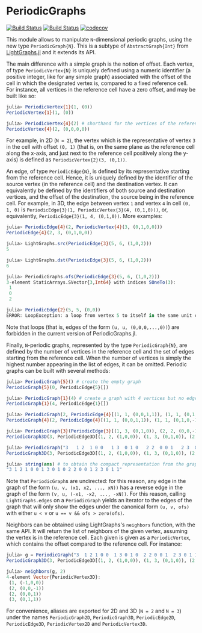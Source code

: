 # PeriodicGraphs

[![Build Status](https://travis-ci.com/Liozou/PeriodicGraphs.jl.svg?branch=master)](https://travis-ci.com/Liozou/PeriodicGraphs.jl)
[![Build Status](https://ci.appveyor.com/api/projects/status/github/Liozou/PeriodicGraphs.jl?svg=true)](https://ci.appveyor.com/project/Liozou/PeriodicGraphs-jl)
[![codecov](https://codecov.io/gh/Liozou/PeriodicGraphs.jl/branch/master/graph/badge.svg)](https://codecov.io/gh/Liozou/PeriodicGraphs.jl)
<!-- [![Aqua QA](https://img.shields.io/badge/Aqua.jl-%F0%9F%8C%A2-aqua.svg)](https://github.com/tkf/Aqua.jl) -->

This module allows to manipulate `N`-dimensional periodic graphs, using the new type `PeriodicGraph{N}`. This is a subtype of `AbstractGraph{Int}` from [LightGraphs.jl](https://github.com/JuliaGraphs/LightGraphs.jl/) and it extends its API.

The main difference with a simple graph is the notion of offset. Each vertex, of type `PeriodicVertex{N}` is uniquely defined using a numeric identifier (a positive integer, like for any simple graph) associated with the offset of the cell in which the designated vertex is, compared to a fixed reference cell. For instance, all vertices in the reference cell have a zero offset, and may be built like so:
```julia
julia> PeriodicVertex{1}(1, (0))
PeriodicVertex{1}(1, (0))

julia> PeriodicVertex{4}(2) # shorthand for the vertices of the reference cell
PeriodicVertex{4}(2, (0,0,0,0))
```

For example, in 2D (`N = 2`), the vertex which is the representative of vertex `3` in the cell with offset `(0, 1)` (that is, on the same plane as the reference cell along the x-axis, and just next to the reference cell positively along the y-axis) is defined as `PeriodicVertex{2}(3, (0,1))`.

An edge, of type `PeriodicEdge{N}`, is defined by its representative starting from the reference cell. Hence, it is uniquely defined by the identifier of the source vertex (in the reference cell) and the destination vertex. It can equivalently be defined by the identifiers of both source and destination vertices, and the offset of the destination, the source being in the reference cell. For example, in 3D, the edge between vertex `1` and vertex `4` in cell `(0, 1, 0)` is `PeriodicEdge{3}(1, PeriodicVertex{3}(4, (0,1,0)))`, or, equivalently, `PeriodicEdge{3}(1, 4, (0,1,0))`. More examples:
```julia
julia> PeriodicEdge{4}(2, PeriodicVertex{4}(3, (0,1,0,0)))
PeriodicEdge{4}(2, 3, (0,1,0,0))

julia> LightGraphs.src(PeriodicEdge{3}(5, 6, (1,0,2)))
5

julia> LightGraphs.dst(PeriodicEdge{3}(5, 6, (1,0,2)))
6

julia> PeriodicGraphs.ofs(PeriodicEdge{3}(5, 6, (1,0,2)))
3-element StaticArrays.SVector{3,Int64} with indices SOneTo(3):
 1
 0
 2

julia> PeriodicEdge{2}(5, 5, (0,0))
ERROR: LoopException: a loop from vertex 5 to itself in the same unit cell is a forbidden edges. Maybe the offset is wrong?
```

Note that loops (that is, edges of the form `(u, u, (0,0,0,...,0))`) are forbidden in the current version of PeriodicGraphs.jl.

Finally, `N`-periodic graphs, represented by the type `PeriodicGraph{N}`, are defined by the number of vertices in the reference cell and the set of edges starting from the reference cell. When the number of vertices is simply the highest number appearing in the list of edges, it can be omitted. Periodic graphs can be built with several methods:
```julia
julia> PeriodicGraph{5}() # create the empty graph
PeriodicGraph{5}(0, PeriodicEdge{5}[])

julia> PeriodicGraph{1}(4) # create a graph with 4 vertices but no edge
PeriodicGraph{1}(4, PeriodicEdge{1}[])

julia> PeriodicGraph(2, PeriodicEdge{4}[(1, 1, (0,0,1,1)), (1, 1, (0,1,0,-1))]) # the dimension can be inferred from the list of edges
PeriodicGraph{4}(2, PeriodicEdge{4}[(1, 1, (0,0,1,1)), (1, 1, (0,1,0,-1))])

julia> PeriodicGraph{3}(PeriodicEdge{3}[(1, 3, (0,1,0)), (2, 2, (0,0,-1)), (1, 2, (1,0,0)), (2, 3, (0,1,1))])
PeriodicGraph3D(3, PeriodicEdge3D[(1, 2, (1,0,0)), (1, 3, (0,1,0)), (2, 2, (0,0,1)), (2, 3, (0,1,1))])

julia> PeriodicGraph("3   1 2  1 0 0   1 3  0 1 0   2 2  0 0 1   2 3  0 1 1") # compact representation of the previous graph
PeriodicGraph3D(3, PeriodicEdge3D[(1, 2, (1,0,0)), (1, 3, (0,1,0)), (2, 2, (0,0,1)), (2, 3, (0,1,1))])

julia> string(ans) # to obtain the compact representation from the graph
"3 1 2 1 0 0 1 3 0 1 0 2 2 0 0 1 2 3 0 1 1"
```

Note that `PeriodicGraph`s are undirected: for this reason, any edge in the graph of the form `(u, v, (x1, x2, ..., xN))` has a reverse edge in the graph of the form `(v, u, (-x1, -x2, ..., -xN))`. For this reason, calling `LightGraphs.edges` on a `PeriodicGraph` yields an iterator to the edges of the graph that will only show the edges under the canonical form `(u, v, ofs)` with either `u < v` or `u == v && ofs > zero(ofs)`.

Neighbors can be obtained using LightGraphs's `neighbors` function, with the same API. It will return the list of neighbors of the given vertex, assuming the vertex is in the reference cell. Each given is given as a `PeriodicVertex`, which contains the offset compared to the reference cell. For instance:
```julia
julia> g = PeriodicGraph("3  1 2 1 0 0  1 3 0 1 0  2 2 0 0 1  2 3 0 1 1")
PeriodicGraph3D(3, PeriodicEdge3D[(1, 2, (1,0,0)), (1, 3, (0,1,0)), (2, 2, (0,0,1)), (2, 3, (0,1,1))])

julia> neighbors(g, 2)
4-element Vector{PeriodicVertex3D}:
 (1, (-1,0,0))
 (2, (0,0,-1))
 (2, (0,0,1))
 (3, (0,1,1))
```

For convenience, aliases are exported for 2D and 3D (`N = 2` and `N = 3`) under the names `PeriodicGraph2D`, `PeriodicGraph3D`, `PeriodicEdge2D`, `PeriodicEdge3D`, `PeriodicVertex2D` and `PeriodicVertex3D`.

